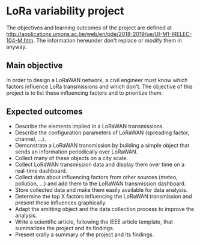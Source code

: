 # LoRa variability project

The objectives and learning outcomes of the project are defined at http://applications.umons.ac.be/web/en/pde/2018-2019/ue/UI-M1-IRELEC-104-M.htm.
The information hereunder don't replace or modify them in anyway.

## Main objective

In order to design a LoRaWAN network, a civil engineer must know which factors influence LoRa transmissions and which don't.
The objective of this project is to list these influencing factors and to prioritize them.

## Expected outcomes

* Describe the elements implied in a LoRaWAN transmissions.
* Describe the configuration parameters of LoRaWAN (spreading factor, channel, ...).
* Demonstrate a LoRaWAN transmission by building a simple object that sends an information periodically over LoRaWAN.
* Collect many of these objects on a city scale.
* Collect LoRaWAN transmission data and display them over time on a real-time dashboard.
* Collect data about influencing factors from other sources (meteo, pollution, ...) and add them to the LoRaWAN transmission dashboard.
* Store collected data and make them easily available for data analysis.
* Determine the top X factors influencing the LoRaWAN transmission and present these influences graphically.
* Adapt the emitting object and the data collection process to improve the analysis.
* Write a scientific article, following the IEEE article template, that summarizes the project and its findings.
* Present orally a summary of the project and its findings.
